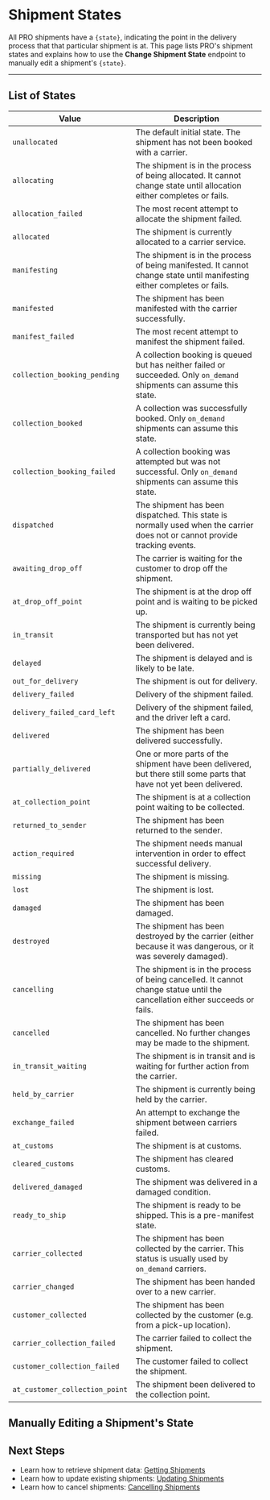# Shipment States

All PRO shipments have a `{state}`, indicating the point in the delivery process that that particular shipment is at. This page lists PRO's shipment states and explains how to use the **Change Shipment State** endpoint to manually edit a shipment's `{state}`.

---

## List of States

| Value | Description |
|------ | ------------|
| `unallocated` | The default initial state. The shipment has not been booked with a carrier. |
| `allocating` | The shipment is in the process of being allocated. It cannot change state until allocation either completes or fails. |
| `allocation_failed` | The most recent attempt to allocate the shipment failed. |
| `allocated` | The shipment is currently allocated to a carrier service. |
| `manifesting` | The shipment is in the process of being manifested. It cannot change state until manifesting either completes or fails. |
| `manifested` | The shipment has been manifested with the carrier successfully. |
| `manifest_failed` | The most recent attempt to manifest the shipment failed. |
| `collection_booking_pending` | A collection booking is queued but has neither failed or succeeded. Only `on_demand` shipments can assume this state. |
| `collection_booked` | A collection was successfully booked. Only `on_demand` shipments can assume this state. |
| `collection_booking_failed` | A collection booking was attempted but was not successful. Only `on_demand` shipments can assume this state. |
| `dispatched` | The shipment has been dispatched. This state is normally used when the carrier does not or cannot provide tracking events. |
| `awaiting_drop_off` | The carrier is waiting for the customer to drop off the shipment. |
| `at_drop_off_point` | The shipment is at the drop off point and is waiting to be picked up. |
| `in_transit` | The shipment is currently being transported but has not yet been delivered. |
| `delayed` | The shipment is delayed and is likely to be late. |
| `out_for_delivery` | The shipment is out for delivery. |
| `delivery_failed` | Delivery of the shipment failed. |
| `delivery_failed_card_left` | Delivery of the shipment failed, and the driver left a card. |
| `delivered` | The shipment has been delivered successfully. |
| `partially_delivered` | One or more parts of the shipment have been delivered, but there still some parts that have not yet been delivered. |
| `at_collection_point` | The shipment is at a collection point waiting to be collected. |
| `returned_to_sender` | The shipment has been returned to the sender. |
| `action_required` | The shipment needs manual intervention in order to effect successful delivery. |
| `missing` | The shipment is missing. |
| `lost` | The shipment is lost. |
| `damaged` | The shipment has been damaged. |
| `destroyed` | The shipment has been destroyed by the carrier (either because it was dangerous, or it was severely damaged). |
| `cancelling` | The shipment is in the process of being cancelled. It cannot change statue until the cancellation either succeeds or fails. |
| `cancelled` | The shipment has been cancelled. No further changes may be made to the shipment. |
| `in_transit_waiting` | The shipment is in transit and is waiting for further action from the carrier. |
| `held_by_carrier` | The shipment is currently being held by the carrier. |
| `exchange_failed` | An attempt to exchange the shipment between carriers failed. |
| `at_customs` | The shipment is at customs. |
| `cleared_customs` | The shipment has cleared customs. |
| `delivered_damaged` | The shipment was delivered in a damaged condition. |
| `ready_to_ship` | The shipment is ready to be shipped. This is a pre-manifest state. |
| `carrier_collected` | The shipment has been collected by the carrier. This status is usually used by `on_demand` carriers. |
| `carrier_changed` | The shipment has been handed over to a new carrier. |
| `customer_collected` | The shipment has been collected by the customer (e.g. from a pick-up location). |
| `carrier_collection_failed` | The carrier failed to collect the shipment. |
| `customer_collection_failed` | The customer failed to collect the shipment. |
| `at_customer_collection_point` | The shipment been delivered to the collection point. |

## Manually Editing a Shipment's State



## Next Steps

* Learn how to retrieve shipment data: [Getting Shipments](/pro/api/shipments/getting_shipments.html)
* Learn how to update existing shipments: [Updating Shipments](/pro/api/shipments/updating_shipments.html)
* Learn how to cancel shipments: [Cancelling Shipments](/pro/api/shipments/cancelling_shipments.html)

<script src="../../scripts/requesttabs.js"></script>
<script src="../../scripts/responsetabs.js"></script>
<script src="../../scripts/copy.js"></script>